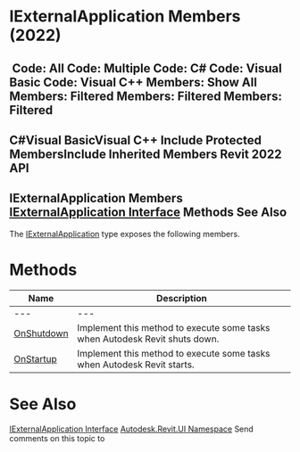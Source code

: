 # IExternalApplication Members (2022)

﻿
 Code: All Code: Multiple Code: C# Code: Visual Basic Code: Visual C++  Members: Show All Members: Filtered Members: Filtered Members: Filtered   
---  
C#Visual BasicVisual C++
Include Protected MembersInclude Inherited Members
Revit 2022 API  
---  
IExternalApplication Members  
[IExternalApplication Interface](196c8712-71de-03e8-b30d-a9625bd626d2.md "IExternalApplication Interface") Methods See Also  
---  
The [IExternalApplication](196c8712-71de-03e8-b30d-a9625bd626d2.md "IExternalApplication Interface") type exposes the following members.
# Methods
| Name | Description |
| --- | --- |
| --- | --- | --- |
| [OnShutdown](5169052b-c8ba-cf0f-4d4b-a7cd69d5866b.md "OnShutdown Method") | Implement this method to execute some tasks when Autodesk Revit shuts down. |
| [OnStartup](f9f68666-4d80-b5a6-858c-735e289dc407.md "OnStartup Method") | Implement this method to execute some tasks when Autodesk Revit starts. |

# See Also
[IExternalApplication Interface](196c8712-71de-03e8-b30d-a9625bd626d2.md "IExternalApplication Interface")
[Autodesk.Revit.UI Namespace](e86fd90a-8957-02a6-da7f-ced248966e3e.md "Autodesk.Revit.UI Namespace")
Send comments on this topic to 